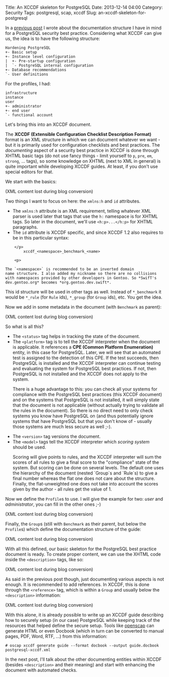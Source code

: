 Title: An XCCDF skeleton for PostgreSQL
Date: 2013-12-14 04:00
Category: Security
Tags: postgresql, scap, xccdf
Slug: an-xccdf-skeleton-for-postgresql

In a [previous
post](http://blog.siphos.be/2013/12/documenting-security-best-practices-xccdf-introduction/)
I wrote about the documentation structure I have in mind for a
PostgreSQL security best practice. Considering what XCCDF can give us,
the idea is to have the following structure:

    Hardening PostgreSQL
    +- Basic setup
    +- Instance level configuration
    |  +- Pre-startup configuration
    |  `- PostgreSQL internal configuration
    +- Database recommendations
    `- User definitions

For the profiles, I had:

    infrastructure
    instance
    user
    +- administrator
    +- end user
    `- functional account

Let's bring this into an XCCDF document.

The **XCCDF (Extensible Configuration Checklist Description Format)**
format is an XML structure in which we can document whatever we want -
but it is primarily used for configuration checklists and best
practices. The *documenting* aspect of a security best practice in XCCDF
is done through XHTML basic tags (do not use fancy things - limit
yourself to `p`, `pre`, `em`, `strong`, ... tags), so some knowledge on
XHTML (next to XML in general) is quite important while developing XCCDF
guides. At least, if you don't use special editors for that.

We start with the basics:

(XML content lost during blog conversion)

Two things I want to focus on here: the `xmlns:h` and `id` attributes.

-   The `xmlns:h` attribute is an XML requirement, telling whatever XML
    parser is used later that tags that use the `h:` namespace is for
    XHTML tags. So later in the document, we'll use `<h:p>...</h:p>` for
    XHTML paragraphs.
-   The `id` attribute is XCCDF specific, and since XCCDF 1.2 also
    requires to be in this particular syntax:

```
    </p>
        xccdf_<namespace>_benchmark_<name>

    <p>
```
    The `<namespace>` is recommended to be an inverted domain
    name structure. I also added my nickname so there are no collisions
    with namespaces provided by other developers in Gentoo. So *SwifT's
    dev.gentoo.org* becomes *org.gentoo.dev.swift*.

This id structure will be used in other tags as well. Instead of
`*_benchmark` it would be `*_rule` (for `Rule` ids), `*_group` (for
`Group` ids), etc. You get the idea.

Now we add in some metadata in the document (with `Benchmark` as
parent):

(XML content lost during blog conversion)

So what is all this?

-   The `<status>` tag helps in tracking the state of the document.
-   The `<platform>` tag is to tell the XCCDF interpreter when the
    document is applicable. It references a **CPE (Common
    Platform Enumeration)** entity, in this case for PostgreSQL. Later,
    we will see that an automated test is assigned to the detection of
    this CPE. If the test succeeds, then PostgreSQL is installed and the
    XCCDF interpreter can continue testing and evaluating the system for
    PostgreSQL best practices. If not, then PostgreSQL is not installed
    and the XCCDF does not apply to the system.
    </p>
    <p>
    There is a huge advantage to this: you can check all your systems
    for compliance with the PostgreSQL best practices (this
    XCCDF document) and on the systems that PostgreSQL is not installed,
    it will simply state that the document is not applicable (without
    actually trying to validate all the rules in the document). So there
    is no direct need to only check systems you know have PostgreSQL on
    (and thus potentially ignore systems that have PostgreSQL but that
    you don't know of - usually those systems are much less secure as
    well ;-).
-   The `<version>` tag versions the document.
-   The `<model>` tags tell the XCCDF interpreter which *scoring system*
    should be used.
    </p>
    <p>
    Scoring will give points to rules, and the XCCDF interpreter will
    sum the scores of all rules to give a final score to the
    "compliance" state of the system. But scoring can be done on
    several levels. The default one uses the hierarchy of the document
    (nested `Group`s and `Rule`s) to give a final number whereas the
    flat one does not care about the structure. Finally, the
    flat-unweighted one does not take into account the scores given by
    the author - all rules get the value of 1.

Now we define the `Profile`s to use. I will give the example for two:
*user* and *administrator*, you can fill in the other ones ;-)

(XML content lost during blog conversion)

Finally, the `Group`s (still with `Benchmark` as their parent, but below
the `Profile`s) which define the documentation structure of the guide:

(XML content lost during blog conversion)

With all this defined, our basic skeleton for the PostgreSQL best
practice document is ready. To create proper content, we can use the
XHTML code inside the `<description>` tags, like so:

(XML content lost during blog conversion)

As said in the previous post though, just documenting various aspects is
not enough. It is recommended to add references. In XCCDF, this is done
through the `<reference>` tag, which is within a `Group` and usually
below the `<description>` information:

(XML content lost during blog conversion)

With this alone, it is already possible to write up an XCCDF guide
describing how to securely setup (in our case) PostgreSQL while keeping
track of the resources that helped define the secure setup. Tools like
[openscap](http://www.open-scap.org) can generate HTML or even Docbook
(which in turn can be converted to manual pages, PDF, Word, RTF, ...)
from this information:

    # oscap xccdf generate guide --format docbook --output guide.docbook postgresql-xccdf.xml

In the next post, I'll talk about the other documenting entities within
XCCDF (besides `<description>` and their meaning) and start with
enhancing the document with automated checks.
